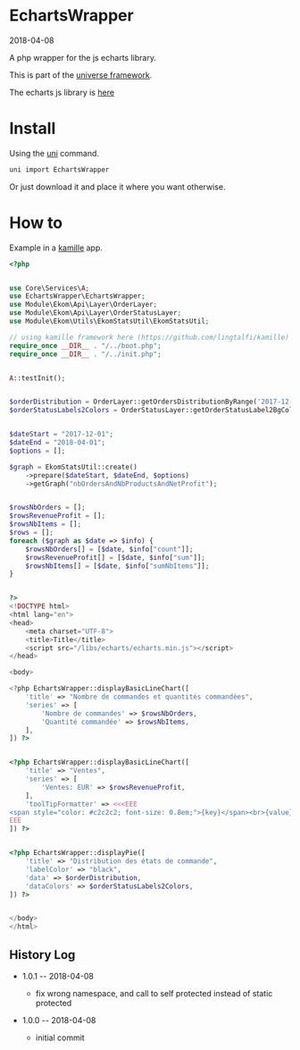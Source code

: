 EchartsWrapper
===========
2018-04-08



A php wrapper for the js echarts library.


This is part of the [universe framework](https://github.com/karayabin/universe-snapshot).

The echarts js library is [here](https://ecomfe.github.io/echarts-examples/public/index.html#chart-type-pie)


Install
==========
Using the [uni](https://github.com/lingtalfi/universe-naive-importer) command.
```bash
uni import EchartsWrapper
```

Or just download it and place it where you want otherwise.


How to
==========

Example in a [kamille](https://github.com/lingtalfi/kamille) app.

```php
<?php


use Core\Services\A;
use EchartsWrapper\EchartsWrapper;
use Module\Ekom\Api\Layer\OrderLayer;
use Module\Ekom\Api\Layer\OrderStatusLayer;
use Module\Ekom\Utils\EkomStatsUtil\EkomStatsUtil;

// using kamille framework here (https://github.com/lingtalfi/kamille)
require_once __DIR__ . "/../boot.php";
require_once __DIR__ . "/../init.php";


A::testInit();


$orderDistribution = OrderLayer::getOrdersDistributionByRange('2017-12-01', '2017-12-31');
$orderStatusLabels2Colors = OrderStatusLayer::getOrderStatusLabel2BgColor();


$dateStart = "2017-12-01";
$dateEnd = "2018-04-01";
$options = [];

$graph = EkomStatsUtil::create()
    ->prepare($dateStart, $dateEnd, $options)
    ->getGraph("nbOrdersAndNbProductsAndNetProfit");


$rowsNbOrders = [];
$rowsRevenueProfit = [];
$rowsNbItems = [];
$rows = [];
foreach ($graph as $date => $info) {
    $rowsNbOrders[] = [$date, $info["count"]];
    $rowsRevenueProfit[] = [$date, $info["sum"]];
    $rowsNbItems[] = [$date, $info["sumNbItems"]];
}


?>
<!DOCTYPE html>
<html lang="en">
<head>
    <meta charset="UTF-8">
    <title>Title</title>
    <script src="/libs/echarts/echarts.min.js"></script>
</head>

<body>

<?php EchartsWrapper::displayBasicLineChart([
    'title' => "Nombre de commandes et quantités commandées",
    'series' => [
        'Nombre de commandes' => $rowsNbOrders,
        'Quantité commandée' => $rowsNbItems,
    ],
]) ?>


<?php EchartsWrapper::displayBasicLineChart([
    'title' => "Ventes",
    'series' => [
        'Ventes: EUR' => $rowsRevenueProfit,
    ],
    'toolTipFormatter' => <<<EEE
<span style="color: #c2c2c2; font-size: 0.8em;">{key}</span><br>{value}€
EEE
]) ?>


<?php EchartsWrapper::displayPie([
    'title' => "Distribution des états de commande",
    'labelColor' => "black",
    'data' => $orderDistribution,
    'dataColors' => $orderStatusLabels2Colors,
]) ?>


</body>
</html>

```





History Log
------------------

- 1.0.1 -- 2018-04-08

    - fix wrong namespace, and call to self protected instead of static protected

- 1.0.0 -- 2018-04-08

    - initial commit